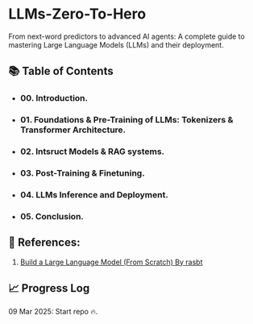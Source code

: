 # LLMs-Zero-To-Hero
From next-word predictors to advanced AI agents: A complete guide to mastering Large Language Models (LLMs) and their deployment.


## 📚 Table of Contents


- ### **00. Introduction.**
- ### **01. Foundations & Pre-Training of LLMs: Tokenizers & Transformer Architecture.**
- ### **02. Intsruct Models & RAG systems.**
- ### **03. Post-Training & Finetuning.**
- ### **04. LLMs Inference and Deployment.**
- ### **05. Conclusion.**


## 🔗 References:

1. [Build a Large Language Model (From Scratch) By rasbt](https://github.com/rasbt/LLMs-from-scratch?tab=readme-ov-file)


## 📈 Progress Log

09 Mar 2025: Start repo 🔥.
